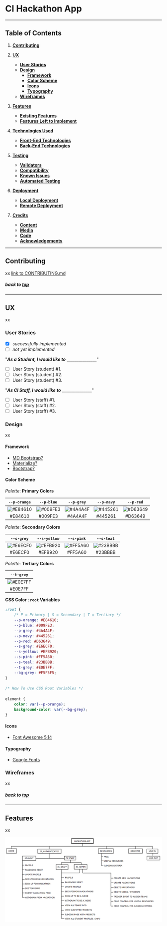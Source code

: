 # CI Hackathon App

---

## Table of Contents
1. [**Contributing**](#contributing)

2. [**UX**](#ux)
    - [**User Stories**](#user-stories)
    - [**Design**](#design)
        - [**Framework**](#framework)
        - [**Color Scheme**](#color-scheme)
        - [**Icons**](#icons)
        - [**Typography**](#typography)
    - [**Wireframes**](#wireframes)

3. [**Features**](#features)
    - [**Existing Features**](#existing-features)
    - [**Features Left to Implement**](#features-left-to-implement)

4. [**Technologies Used**](#technologies-used)
    - [**Front-End Technologies**](#front-end-technologies)
    - [**Back-End Technologies**](#back-end-technologies)

5. [**Testing**](#testing)
    - [**Validators**](#validators)
    - [**Compatibility**](#compatibility)
    - [**Known Issues**](#known-issues)
    - [**Automated Testing**](#automated-testing)

5. [**Deployment**](#deployment)
    - [**Local Deployment**](#local-deployment)
    - [**Remote Deployment**](#remote-deployment)

7. [**Credits**](#credits)
    - [**Content**](#content)
    - [**Media**](#media)
    - [**Code**](#code)
    - [**Acknowledgements**](#acknowledgements)

---

## Contributing

xx [link to CONTRIBUTING.md]()

##### back to [top](#table-of-contents)

---

## UX

xx

### User Stories

- [x] *successfully implemented*
- [ ] *not yet implemented*

"**_As a Student, I would like to_** _______________"

- [ ] User Story (student) #1.
- [ ] User Story (student) #2.
- [ ] User Story (student) #3.

"**_As CI Staff, I would like to_** _______________"

- [ ] User Story (staff) #1.
- [ ] User Story (staff) #2.
- [ ] User Story (staff) #3.

### Design

xx

#### Framework

- [MD Bootstrap?]()
- [Materialize?]()
- [Bootstrap?]()

#### Color Scheme

*Palette*: **Primary Colors**

| `--p-orange` | `--p-blue` | `--p-grey` | `--p-navy` | `--p-red` |
| :---: | :---: | :---: | :---: | :---: |
| ![#E84610](https://placehold.it/15/E84610/E84610) | ![#009FE3](https://placehold.it/15/009FE3/009FE3) | ![#4A4A4F](https://placehold.it/15/4A4A4F/4A4A4F) | ![#445261](https://placehold.it/15/445261/445261) | ![#D63649](https://placehold.it/15/D63649/D63649) |
| #E84610 | #009FE3 | #4A4A4F | #445261 | #D63649 |

*Palette*: **Secondary Colors**

| `--s-grey` | `--s-yellow` | `--s-pink` | `--s-teal` |
| :---: | :---: | :---: | :---: |
| ![#E6ECF0](https://placehold.it/15/E6ECF0/E6ECF0) | ![#EFB920](https://placehold.it/15/EFB920/EFB920) | ![#FF5A60](https://placehold.it/15/FF5A60/FF5A60) | ![#23BBBB](https://placehold.it/15/23BBBB/23BBBB) |
| #E6ECF0 | #EFB920 | #FF5A60 | #23BBBB |

*Palette*: **Tertiary Colors**

| `--t-grey` |
| :---: |
| ![#E0E7FF](https://placehold.it/15/E0E7FF/E0E7FF) |
| #E0E7FF |

**CSS Color `:root` Variables**

```css
:root {
    /* P = Primary | S = Secondary | T = Tertiary */
    --p-orange: #E84610;
    --p-blue: #009FE3;
    --p-grey: #4A4A4F;
    --p-navy: #445261;
    --p-red: #D63649;
    --s-grey: #E6ECF0;
    --s-yellow: #EFB920;
    --s-pink: #FF5A60;
    --s-teal: #23BBBB;
    --t-grey: #E0E7FF;
    --bg-grey: #F5F5F5;
}

/* How To Use CSS Root Variables */

element {
    color: var(--p-orange);
    background-color: var(--bg-grey);
}
```

#### Icons

- [Font Awesome 5.14](https://fontawesome.com/)

#### Typography

- [Google Fonts](https://fonts.google.com/)

### Wireframes

xx

##### back to [top](#table-of-contents)

---

## Features

xx




![flow-chart](static/img/flow-chart.png?raw=true "flow-chart")